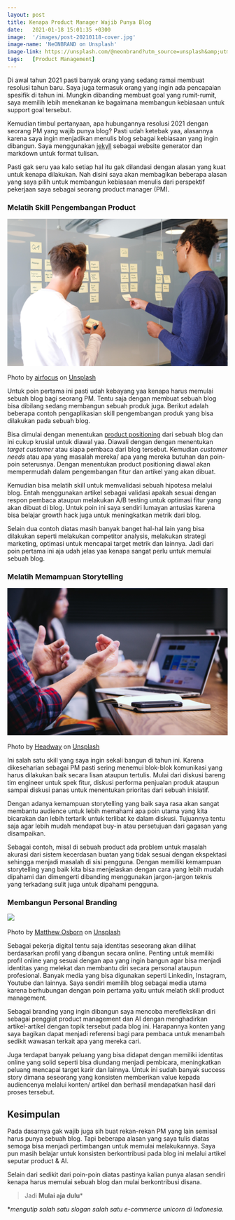 ```yaml
---
layout: post
title: Kenapa Product Manager Wajib Punya Blog
date:   2021-01-18 15:01:35 +0300
image:  '/images/post-20210118-cover.jpg'
image-name: 'NeONBRAND on Unsplash'
image-link: https://unsplash.com/@neonbrand?utm_source=unsplash&amp;utm_medium=referral&amp;utm_content=creditCopyText
tags:   [Product Management]
---
```


Di awal tahun 2021 pasti banyak orang yang sedang ramai membuat resolusi tahun baru. Saya juga termasuk orang yang ingin ada pencapaian spesifik di tahun ini. Mungkin dibanding membuat goal yang rumit-rumit, saya memilih lebih menekanan ke bagaimana membangun kebiasaan untuk support goal tersebut.

Kemudian timbul pertanyaan, apa hubungannya resolusi 2021 dengan seorang PM yang wajib punya blog? Pasti udah ketebak yaa, alasannya karena saya ingin menjadikan menulis blog sebagai kebiasaan yang ingin dibangun. Saya menggunakan [jekyll](https://jekyllrb.com/) sebagai website generator dan markdown untuk format tulisan.

Pasti gak seru yaa kalo setiap hal itu gak dilandasi dengan alasan yang kuat untuk kenapa dilakukan. Nah disini saya akan membagikan beberapa alasan yang saya pilih untuk membangun kebiasaan menulis dari perspektif pekerjaan saya sebagai seorang product manager (PM).

### Melatih Skill Pengembangan Product
![](/images/post-20210118-img-1.jpg)

Photo by [airfocus](https://unsplash.com/@airfocus?utm_source=unsplash&amp;utm_medium=referral&amp;utm_content=creditCopyText) on [Unsplash](https://unsplash.com/s/photos/product-management?utm_source=unsplash&amp;utm_medium=referral&amp;utm_content=creditCopyText)

Untuk poin pertama ini pasti udah kebayang yaa kenapa harus memulai sebuah blog bagi seorang PM. Tentu saja dengan membuat sebuah blog bisa dibilang sedang membangun sebuah produk juga. Berikut adalah beberapa contoh pengaplikasian skill pengembangan produk yang bisa dilakukan pada sebuah blog.

Bisa dimulai dengan menentukan [product positioning]([artikel](https://miro.com/templates/product-positioning/)) dari sebuah blog dan ini cukup krusial untuk diawal yaa. Diawali dengan dengan menentukan *target customer* atau siapa pembaca dari blog tersebut. Kemudian *customer needs* atau apa yang masalah mereka/ apa yang mereka butuhan dan poin-poin seterusnya. Dengan menentukan product positioning diawal akan mempermudah dalam pengembangan fitur dan artikel yang akan dibuat.

Kemudian bisa melatih skill untuk memvalidasi sebuah hipotesa melalui blog. Entah menggunakan artikel sebagai validasi apakah sesuai dengan respon pembaca ataupun melakukan A/B testing untuk optimasi fitur yang akan dibuat di blog. Untuk poin ini saya sendiri lumayan antusias karena bisa belajar growth hack juga untuk meningkatkan metrik dari blog.

Selain dua contoh diatas masih banyak banget hal-hal lain yang bisa dilakukan seperti melakukan competitor analysis, melakukan strategi marketing, optimasi untuk mencapai target metrik dan lainnya. Jadi dari poin pertama ini aja udah jelas yaa kenapa sangat perlu untuk memulai sebuah blog.

### Melatih Memampuan Storytelling
![](/images/post-20210118-img-2.jpg)

Photo by [Headway](https://unsplash.com/@headwayio?utm_source=unsplash&amp;utm_medium=referral&amp;utm_content=creditCopyText) on [Unsplash](https://unsplash.com/s/photos/presentation?utm_source=unsplash&amp;utm_medium=referral&amp;utm_content=creditCopyText)

Ini salah satu skill yang saya ingin sekali bangun di tahun ini. Karena dikeseharian sebagai PM pasti sering menemui blok-blok komunikasi yang harus dilakukan baik secara lisan ataupun tertulis. Mulai dari diskusi bareng tim engineer untuk spek fitur, diskusi performa penjualan produk ataupun sampai diskusi panas untuk menentukan prioritas dari sebuah inisiatif.

Dengan adanya kemampuan storytelling yang baik saya rasa akan sangat membantu audience untuk lebih memahami apa poin utama yang kita bicarakan dan lebih tertarik untuk terlibat ke dalam diskusi. Tujuannya tentu saja agar lebih mudah mendapat buy-in atau persetujuan dari gagasan yang disampaikan.

Sebagai contoh, misal di sebuah product ada problem untuk masalah akurasi dari sistem kecerdasan buatan yang tidak sesuai dengan ekspektasi sehingga menjadi masalah di sisi pengguna. Dengan memiliki kemampuan storytelling yang baik kita bisa menjelaskan dengan cara yang lebih mudah dipahami dan dimengerti dibanding menggunakan jargon-jargon teknis yang terkadang sulit juga untuk dipahami pengguna.

### Membangun Personal Branding
![](/images/post-20210118-img-3.jpg)

Photo by [Matthew Osborn](https://unsplash.com/@matthewosborn?utm_source=unsplash&amp;utm_medium=referral&amp;utm_content=creditCopyText) on [Unsplash](https://unsplash.com/s/photos/presentation?utm_source=unsplash&amp;utm_medium=referral&amp;utm_content=creditCopyText)

Sebagai pekerja digital tentu saja identitas seseorang akan dilihat berdasarkan profil yang dibangun secara online. Penting untuk memiliki profil online yang sesuai dengan apa yang ingin bangun agar bisa menjadi identitas yang melekat dan membantu diri secara personal ataupun profesional. Banyak media yang bisa digunakan seperti Linkedin, Instagram, Youtube dan lainnya. Saya sendiri memilih blog sebagai media utama karena berhubungan dengan poin pertama yaitu untuk melatih skill product management.

Sebagai branding yang ingin dibangun saya mencoba merefleksikan diri sebagai penggiat product management dan AI dengan menghadirkan artikel-artikel dengan topik tersebut pada blog ini. Harapannya konten yang saya bagikan dapat menjadi referensi bagi para pembaca untuk menambah sedikit wawasan terkait apa yang mereka cari.

Juga terdapat banyak peluang yang bisa didapat dengan memiliki identitas online yang solid seperti bisa diundang menjadi pembicara, meningkatkan peluang mencapai target karir dan lainnya. Untuk ini sudah banyak success story dimana seseorang yang konsisten memberikan value kepada audiencenya melalui konten/ artikel dan berhasil mendapatkan hasil dari proses tersebut.

## Kesimpulan
Pada dasarnya gak wajib juga sih buat rekan-rekan PM yang lain semisal harus punya sebuah blog. Tapi beberapa alasan yang saya tulis diatas semoga bisa menjadi pertimbangan untuk memulai melakukannya. Saya pun masih belajar untuk konsisten berkontribusi pada blog ini melalui artikel seputar product & AI. 

Selain dari sedikit dari poin-poin diatas pastinya kalian punya alasan sendiri kenapa harus memulai sebuah blog dan mulai berkontribusi disana. 

> Jadi **Mulai aja dulu***

**mengutip salah satu slogan salah satu e-commerce unicorn di Indonesia.*